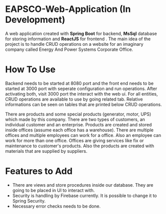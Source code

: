 # EAPSCO-Web-Application (In Development)

A web application created with **Spring Boot** for backend, **MsSql** database for storing information and **ReactJS** for frontend . The main idea of the 
project is to handle CRUD operations on a website for an imaginary company called Energy And Power Systems Corporate Office.

# How To Use
Backend needs to be started at 8080 port and the front end needs to be started at 3000 port with seperate configuration and run operations. After activating both,
visit 3000 port the interact with the web ui. For all entities, CRUD operations are available to use by going related tab. Relative informations can be seen on 
tables that are printed below CRUD operations.

There are products and some special products (generator, motor, UPS) which made by this company. There are two types of customers, an individual customer and an enterprise.
Products are created and stored inside offices (assume each office has a warehouse). There are multiple offices and multiple employees can work for a office. Also an employee can
work for more than one office. Offices are giving services like fix or maintenance to customer's products. Also the products are created with materials that are supplied by suppliers.

# Features to Add
* There are views and store procedures inside our database. They are going to be placed in UI to interact with.
* Security is handling by Firebase currently. It is possible to change it to Spring Security.
* Necessary error checks needs to be done.
